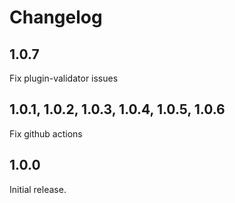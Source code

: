 # Changelog

## 1.0.7

Fix plugin-validator issues

## 1.0.1, 1.0.2, 1.0.3, 1.0.4, 1.0.5, 1.0.6

Fix github actions

## 1.0.0

Initial release.

